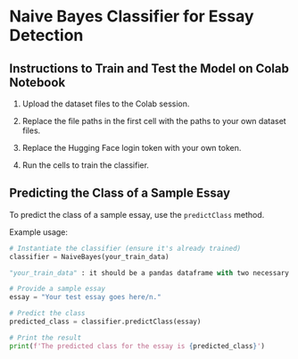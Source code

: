 # Naive Bayes Classifier for Essay Detection

## Instructions to Train and Test the Model on Colab Notebook

1. Upload the dataset files to the Colab session.

2. Replace the file paths in the first cell with the paths to your own dataset files.

3. Replace the Hugging Face login token with your own token.

4. Run the cells to train the classifier.

## Predicting the Class of a Sample Essay

To predict the class of a sample essay, use the `predictClass` method.

Example usage:

```python
# Instantiate the classifier (ensure it's already trained)
classifier = NaiveBayes(your_train_data)

"your_train_data" : it should be a pandas dataframe with two necessary attibutes with exact same names, 'text'; which is the essay and the other is class label with name "genrated", with int value 0 denoting human generated and 1 denoting ai generated.

# Provide a sample essay
essay = "Your test essay goes here/n."

# Predict the class
predicted_class = classifier.predictClass(essay)

# Print the result
print(f'The predicted class for the essay is {predicted_class}')

